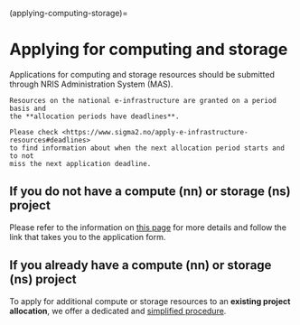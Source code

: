 (applying-computing-storage)=

# Applying for computing and storage

Applications for computing and storage resources should be submitted through NRIS Administration System (MAS).


```{warning}
Resources on the national e-infrastructure are granted on a period basis and
the **allocation periods have deadlines**.

Please check <https://www.sigma2.no/apply-e-infrastructure-resources#deadlines>
to find information about when the next allocation period starts and to not
miss the next application deadline.
```


## If you do not have a compute (nn) or storage (ns) project

Please refer to the information on [this page](https://www.sigma2.no/apply-e-infrastructure-resources) for more details 
and follow the link that takes you to the application form.


## If you already have a compute (nn) or storage (ns) project

To apply for additional compute or storage resources to an **existing project
allocation**, we offer a dedicated and [simplified
procedure](https://www.sigma2.no/apply-e-infrastructure-resources#howtoapplyforextra).
